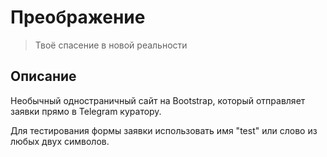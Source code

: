 # Преображение
> Твоё спасение в новой реальности

## Описание
Необычный одностраничный сайт на Bootstrap, который отправляет заявки прямо в Telegram куратору.

Для тестирования формы заявки использовать имя "test" или слово из любых двух символов.
